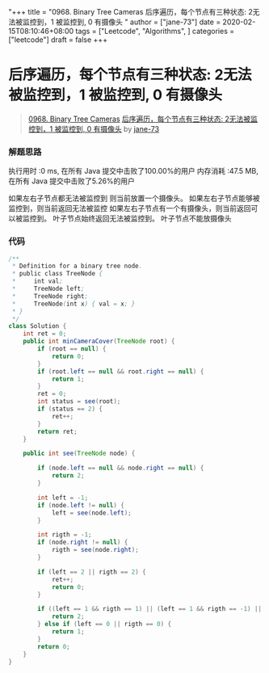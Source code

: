 "+++
title = "0968. Binary Tree Cameras 后序遍历，每个节点有三种状态: 2无法被监控到，1 被监控到,   0 有摄像头 "
author = ["jane-73"]
date = 2020-02-15T08:10:46+08:00
tags = ["Leetcode", "Algorithms", ]
categories = ["leetcode"]
draft = false
+++

# 后序遍历，每个节点有三种状态: 2无法被监控到，1 被监控到,   0 有摄像头

> [0968. Binary Tree Cameras](https://leetcode-cn.com/problems/binary-tree-cameras/)
> [后序遍历，每个节点有三种状态: 2无法被监控到，1 被监控到,   0 有摄像头](https://leetcode-cn.com/problems/binary-tree-cameras/solution/hou-xu-bian-li-mei-ge-jie-dian-you-san-chong-zhuan/) by [jane-73](https://leetcode-cn.com/u/jane-73/)

### 解题思路
执行用时 :0 ms, 在所有 Java 提交中击败了100.00%的用户
内存消耗 :47.5 MB, 在所有 Java 提交中击败了5.26%的用户

如果左右子节点都无法被监控到 则当前放置一个摄像头。
如果左右子节点能够被监控到，则当前返回无法被监控
如果左右子节点有一个有摄像头，则当前返回可以被监控到。
叶子节点始终返回无法被监控到。  叶子节点不能放摄像头

### 代码

```java
/**
 * Definition for a binary tree node.
 * public class TreeNode {
 *     int val;
 *     TreeNode left;
 *     TreeNode right;
 *     TreeNode(int x) { val = x; }
 * }
 */
class Solution {
    int ret = 0;
    public int minCameraCover(TreeNode root) {
        if (root == null) {
            return 0;
        }
        if (root.left == null && root.right == null) {
            return 1;
        }
        ret = 0;
        int status = see(root);
        if (status == 2) {
            ret++;
        }
        return ret;
    }

    public int see(TreeNode node) {

        if (node.left == null && node.right == null) {
            return 2;
        }

        int left = -1;
        if (node.left != null) {
            left = see(node.left);
        }

        int rigth = -1;
        if (node.right != null) {
            rigth = see(node.right);
        }

        if (left == 2 || rigth == 2) {
            ret++;
            return 0;
        }

        if ((left == 1 && rigth == 1) || (left == 1 && rigth == -1) || (rigth == 1 && left == -1)) {
            return 2;
        } else if (left == 0 || rigth == 0) {
            return 1;
        }
        return 0;
    }
}
```